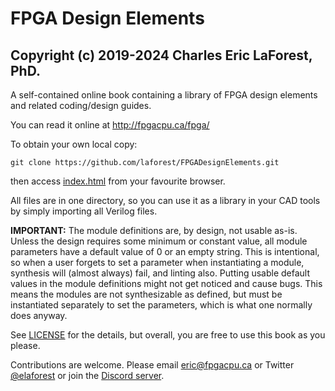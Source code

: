 # FPGA Design Elements

## Copyright (c) 2019-2024 Charles Eric LaForest, PhD.

A self-contained online book containing a library of FPGA design elements and
related coding/design guides.

You can read it online at http://fpgacpu.ca/fpga/

To obtain your own local copy:
```
git clone https://github.com/laforest/FPGADesignElements.git
```
then access [index.html](./index.html) from your favourite browser.

All files are in one directory, so you can use it as a library in your CAD
tools by simply importing all Verilog files.

**IMPORTANT:** The module definitions are, by design, not usable as-is.
Unless the design requires some minimum or constant value, all module
parameters have a default value of 0 or an empty string. This is intentional,
so when a user forgets to set a parameter when instantiating a module,
synthesis will (almost always) fail, and linting also. Putting usable default
values in the module definitions might not get noticed and cause bugs. This
means the modules are not synthesizable as defined, but must be instantiated
separately to set the parameters, which is what one normally does anyway.

See [LICENSE](./LICENSE) for the details, but overall, you are free to use this
book as you please.

Contributions are welcome. Please email <a href="mailto:eric@fpgacpu.ca?subject=FPGA%20Design%20Elements">eric@fpgacpu.ca</a>
or Twitter <a href="https://twitter.com/elaforest">@elaforest</a> or join the <a href="https://discordapp.com/invite/bWBdwVD">Discord server</a>.

